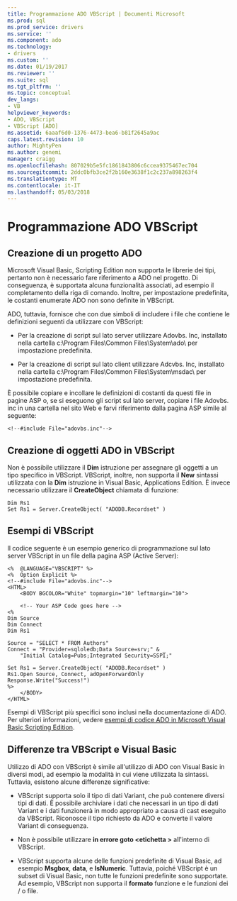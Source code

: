 ```yaml
---
title: Programmazione ADO VBScript | Documenti Microsoft
ms.prod: sql
ms.prod_service: drivers
ms.service: ''
ms.component: ado
ms.technology:
- drivers
ms.custom: ''
ms.date: 01/19/2017
ms.reviewer: ''
ms.suite: sql
ms.tgt_pltfrm: ''
ms.topic: conceptual
dev_langs:
- VB
helpviewer_keywords:
- ADO, VBScript
- VBScript [ADO]
ms.assetid: 6aaaf6d0-1376-4473-bea6-b81f2645a9ac
caps.latest.revision: 10
author: MightyPen
ms.author: genemi
manager: craigg
ms.openlocfilehash: 807029b5e5fc1861843806c6ccea9375467ec704
ms.sourcegitcommit: 2ddc0bfb3ce2f2b160e3638f1c2c237a898263f4
ms.translationtype: MT
ms.contentlocale: it-IT
ms.lasthandoff: 05/03/2018
---
```

# <a name="vbscript-ado-programming"></a>Programmazione ADO VBScript
## <a name="creating-an-ado-project"></a>Creazione di un progetto ADO  
 Microsoft Visual Basic, Scripting Edition non supporta le librerie dei tipi, pertanto non è necessario fare riferimento a ADO nel progetto. Di conseguenza, è supportata alcuna funzionalità associati, ad esempio il completamento della riga di comando. Inoltre, per impostazione predefinita, le costanti enumerate ADO non sono definite in VBScript.  
  
 ADO, tuttavia, fornisce che con due simboli di includere i file che contiene le definizioni seguenti da utilizzare con VBScript:  
  
-   Per la creazione di script sul lato server utilizzare Adovbs. Inc, installato nella cartella c:\Program Files\Common Files\System\ado\ per impostazione predefinita.  
  
-   Per la creazione di script sul lato client utilizzare Adcvbs. Inc, installato nella cartella c:\Program Files\Common Files\System\msdac\ per impostazione predefinita.  
  
 È possibile copiare e incollare le definizioni di costanti da questi file in pagine ASP o, se si eseguono gli script sul lato server, copiare i file Adovbs. inc in una cartella nel sito Web e farvi riferimento dalla pagina ASP simile al seguente:  
  
```  
<!--#include File="adovbs.inc"-->  
```  
  
## <a name="creating-ado-objects-in-vbscript"></a>Creazione di oggetti ADO in VBScript  
 Non è possibile utilizzare il **Dim** istruzione per assegnare gli oggetti a un tipo specifico in VBScript. VBScript, inoltre, non supporta il **New** sintassi utilizzata con la **Dim** istruzione in Visual Basic, Applications Edition. È invece necessario utilizzare il **CreateObject** chiamata di funzione:  
  
```  
Dim Rs1  
Set Rs1 = Server.CreateObject( "ADODB.Recordset" )  
```  
  
## <a name="vbscript-examples"></a>Esempi di VBScript  
 Il codice seguente è un esempio generico di programmazione sul lato server VBScript in un file della pagina ASP (Active Server):  
  
```  
<%  @LANGUAGE="VBSCRIPT" %>  
<%  Option Explicit %>  
<!--#include File="adovbs.inc"-->  
<HTML>  
    <BODY BGCOLOR="White" topmargin="10" leftmargin="10">  
  
    <!-- Your ASP Code goes here -->  
<%  
Dim Source  
Dim Connect  
Dim Rs1  
  
Source = "SELECT * FROM Authors"  
Connect = "Provider=sqloledb;Data Source=srv;" & _  
    "Initial Catalog=Pubs;Integrated Security=SSPI;"  
  
Set Rs1 = Server.CreateObject( "ADODB.Recordset" )  
Rs1.Open Source, Connect, adOpenForwardOnly  
Response.Write("Success!")  
%>  
    </BODY>  
</HTML>  
```  
  
 Esempi di VBScript più specifici sono inclusi nella documentazione di ADO. Per ulteriori informazioni, vedere [esempi di codice ADO in Microsoft Visual Basic Scripting Edition](../../../ado/reference/ado-api/ado-code-examples-vbscript.md).  
  
## <a name="differences-between-vbscript-and-visual-basic"></a>Differenze tra VBScript e Visual Basic  
 Utilizzo di ADO con VBScript è simile all'utilizzo di ADO con Visual Basic in diversi modi, ad esempio la modalità in cui viene utilizzata la sintassi. Tuttavia, esistono alcune differenze significative:  
  
-   VBScript supporta solo il tipo di dati Variant, che può contenere diversi tipi di dati. È possibile archiviare i dati che necessari in un tipo di dati Variant e i dati funzionerà in modo appropriato a causa di cast eseguito da VBScript. Riconosce il tipo richiesto da ADO e converte il valore Variant di conseguenza.  
  
-   Non è possibile utilizzare **in errore goto \<etichetta >** all'interno di VBScript.  
  
-   VBScript supporta alcune delle funzioni predefinite di Visual Basic, ad esempio **Msgbox**, **data**, e **IsNumeric**. Tuttavia, poiché VBScript è un subset di Visual Basic, non tutte le funzioni predefinite sono supportate. Ad esempio, VBScript non supporta il **formato** funzione e le funzioni dei / o file.
